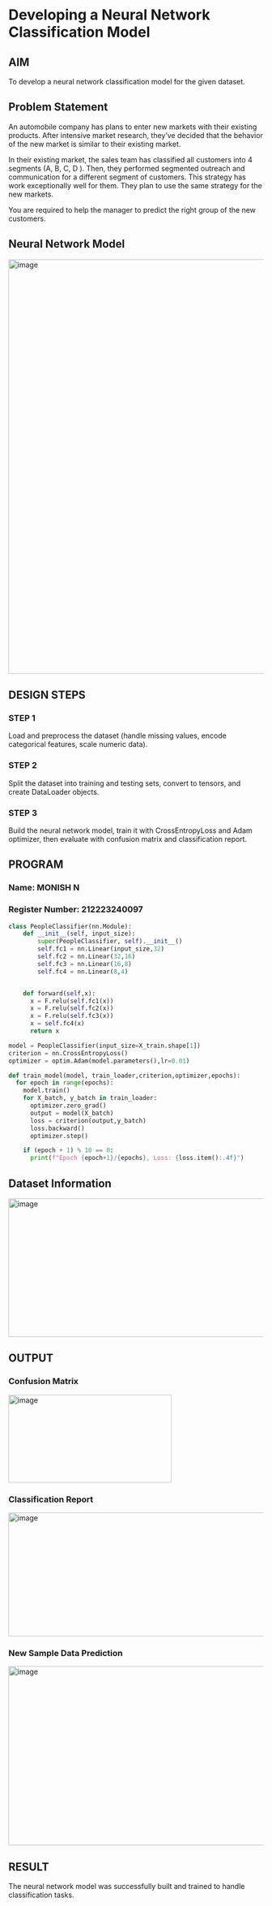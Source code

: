 # Developing a Neural Network Classification Model

## AIM

To develop a neural network classification model for the given dataset.

## Problem Statement

An automobile company has plans to enter new markets with their existing products. After intensive market research, they’ve decided that the behavior of the new market is similar to their existing market.

In their existing market, the sales team has classified all customers into 4 segments (A, B, C, D ). Then, they performed segmented outreach and communication for a different segment of customers. This strategy has work exceptionally well for them. They plan to use the same strategy for the new markets.

You are required to help the manager to predict the right group of the new customers.

## Neural Network Model

<img width="1002" height="817" alt="image" src="https://github.com/user-attachments/assets/08836fbd-3598-4a8d-a31b-892329c5d97a" />

## DESIGN STEPS

### STEP 1
Load and preprocess the dataset (handle missing values, encode categorical features, scale numeric data).

### STEP 2
Split the dataset into training and testing sets, convert to tensors, and create DataLoader objects.

### STEP 3
Build the neural network model, train it with CrossEntropyLoss and Adam optimizer, then evaluate with confusion matrix and classification report.

## PROGRAM
### Name: MONISH N
### Register Number: 212223240097

```python
class PeopleClassifier(nn.Module):
    def __init__(self, input_size):
        super(PeopleClassifier, self).__init__()
        self.fc1 = nn.Linear(input_size,32)
        self.fc2 = nn.Linear(32,16)
        self.fc3 = nn.Linear(16,8)
        self.fc4 = nn.Linear(8,4)


    def forward(self,x):
      x = F.relu(self.fc1(x))
      x = F.relu(self.fc2(x))
      x = F.relu(self.fc3(x))
      x = self.fc4(x)
      return x

```
```python
model = PeopleClassifier(input_size=X_train.shape[1])
criterion = nn.CrossEntropyLoss()
optimizer = optim.Adam(model.parameters(),lr=0.01)
```
```python
def train_model(model, train_loader,criterion,optimizer,epochs):
  for epoch in range(epochs):
    model.train()
    for X_batch, y_batch in train_loader:
      optimizer.zero_grad()
      output = model(X_batch)
      loss = criterion(output,y_batch)
      loss.backward()
      optimizer.step()

    if (epoch + 1) % 10 == 0:
      print(f"Epoch {epoch+1}/{epochs}, Loss: {loss.item():.4f}")
```

## Dataset Information

<img width="1299" height="273" alt="image" src="https://github.com/user-attachments/assets/a1f2691f-e21e-4477-a134-e607d58f8787" />


## OUTPUT

### Confusion Matrix

<img width="322" height="173" alt="image" src="https://github.com/user-attachments/assets/e232888c-f275-46b5-a2f1-119469af9701" />

### Classification Report

<img width="703" height="244" alt="image" src="https://github.com/user-attachments/assets/6dbd8553-31b7-404d-9825-7324c096a316" />

### New Sample Data Prediction

<img width="1001" height="353" alt="image" src="https://github.com/user-attachments/assets/cebc8032-6a93-4766-92c2-4a84faacc67e" />


## RESULT
The neural network model was successfully built and trained to handle classification tasks.

